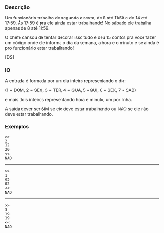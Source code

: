 ### Descrição
Um funcionário trabalha de segunda a sexta, de 8 até 11:59 e de
14 até 17:59. Às 17:59 é pra ele ainda estar trabalhando!
No sábado ele trabalha apenas de 8 até 11:59.

O chefe cansou de tentar decorar isso tudo e deu 15 contos pra você
fazer um código onde ele informa o dia da semana, a hora e o minuto e se ainda é pro funcionário estar trabalhando!

[DS]

### IO
A entrada é formada por um dia inteiro representando o dia: 

(1 = DOM, 2 = SEG, 3 = TER, 4 = QUA, 5 =QUI, 6 = SEX, 7 = SAB) 

e mais dois inteiros representando hora e minuto, um por linha. 

A saída dever ser SIM se ele deve estar trabalhando ou NAO se ele não deve estar trabalhando.

### Exemplos

    >>
    2
    12
    20
    <<
    NAO
---
    >>
    1
    05
    02
    <<
    NAO
---
    >>
    3
    19
    19
    <<
    NAO
